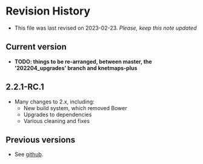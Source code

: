 # Revision History

* This file was last revised on 2023-02-23. *Please, keep this note updated*

## Current version
* **TODO: things to be re-arranged, between master, the '202204_upgrades' branch and knetmaps-plus**

## 2.2.1-RC.1
* Many changes to 2.x, including:
  * New build system, which removed Bower
  * Upgrades to dependencies
  * Various cleaning and fixes

## Previous versions
* See [github](https://github.com/Rothamsted/knetmaps.js/releases).
